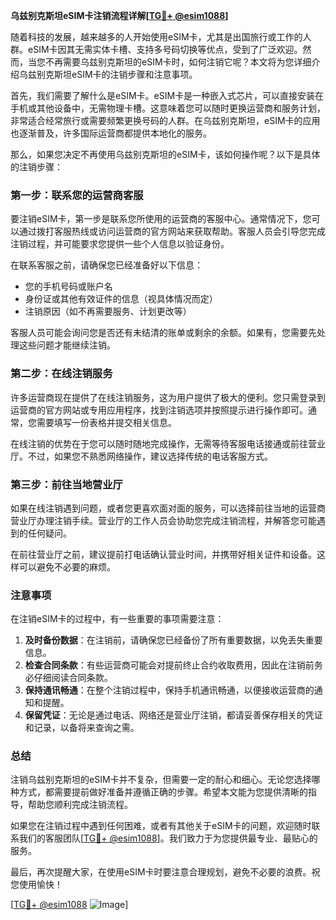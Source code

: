 **乌兹别克斯坦eSIM卡注销流程详解[[TG💪+ @esim1088](https://t.me/s/esim1088)]**

随着科技的发展，越来越多的人开始使用eSIM卡，尤其是出国旅行或工作的人群。eSIM卡因其无需实体卡槽、支持多号码切换等优点，受到了广泛欢迎。然而，当您不再需要乌兹别克斯坦的eSIM卡时，如何注销它呢？本文将为您详细介绍乌兹别克斯坦eSIM卡的注销步骤和注意事项。

首先，我们需要了解什么是eSIM卡。eSIM卡是一种嵌入式芯片，可以直接安装在手机或其他设备中，无需物理卡槽。这意味着您可以随时更换运营商和服务计划，非常适合经常旅行或需要频繁更换号码的人群。在乌兹别克斯坦，eSIM卡的应用也逐渐普及，许多国际运营商都提供本地化的服务。

那么，如果您决定不再使用乌兹别克斯坦的eSIM卡，该如何操作呢？以下是具体的注销步骤：

### 第一步：联系您的运营商客服

要注销eSIM卡，第一步是联系您所使用的运营商的客服中心。通常情况下，您可以通过拨打客服热线或访问运营商的官方网站来获取帮助。客服人员会引导您完成注销过程，并可能要求您提供一些个人信息以验证身份。

在联系客服之前，请确保您已经准备好以下信息：
- 您的手机号码或账户名
- 身份证或其他有效证件的信息（视具体情况而定）
- 注销原因（如不再需要服务、计划更改等）

客服人员可能会询问您是否还有未结清的账单或剩余的余额。如果有，您需要先处理这些问题才能继续注销。

### 第二步：在线注销服务

许多运营商现在提供了在线注销服务，这为用户提供了极大的便利。您只需登录到运营商的官方网站或专用应用程序，找到注销选项并按照提示进行操作即可。通常，您需要填写一份表格并提交相关信息。

在线注销的优势在于您可以随时随地完成操作，无需等待客服电话接通或前往营业厅。不过，如果您不熟悉网络操作，建议选择传统的电话客服方式。

### 第三步：前往当地营业厅

如果在线注销遇到问题，或者您更喜欢面对面的服务，可以选择前往当地的运营商营业厅办理注销手续。营业厅的工作人员会协助您完成注销流程，并解答您可能遇到的任何疑问。

在前往营业厅之前，建议提前打电话确认营业时间，并携带好相关证件和设备。这样可以避免不必要的麻烦。

### 注意事项

在注销eSIM卡的过程中，有一些重要的事项需要注意：

1. **及时备份数据**：在注销前，请确保您已经备份了所有重要数据，以免丢失重要信息。
2. **检查合同条款**：有些运营商可能会对提前终止合约收取费用，因此在注销前务必仔细阅读合同条款。
3. **保持通讯畅通**：在整个注销过程中，保持手机通讯畅通，以便接收运营商的通知和提醒。
4. **保留凭证**：无论是通过电话、网络还是营业厅注销，都请妥善保存相关的凭证和记录，以备将来查询之需。

### 总结

注销乌兹别克斯坦的eSIM卡并不复杂，但需要一定的耐心和细心。无论您选择哪种方式，都需要提前做好准备并遵循正确的步骤。希望本文能为您提供清晰的指导，帮助您顺利完成注销流程。

如果您在注销过程中遇到任何困难，或者有其他关于eSIM卡的问题，欢迎随时联系我们的客服团队[[TG💪+ @esim1088](https://t.me/s/esim1088)]。我们致力于为您提供最专业、最贴心的服务。

最后，再次提醒大家，在使用eSIM卡时要注意合理规划，避免不必要的浪费。祝您使用愉快！

[[TG💪+ @esim1088](https://t.me/s/esim1088) ![Image](https://i.postimg.cc/4NQfJmqS/Snipaste-2025-05-13-00-14-12.png)]